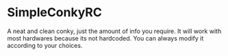 # SimpleConkyRC

A neat and clean conky, just the amount of info you require. It will work with most hardwares because its not hardcoded. You can always modify it according to your choices.

